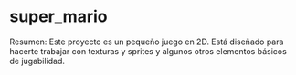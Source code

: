 # super_mario
Resumen: Este proyecto es un pequeño juego en 2D. Está diseñado para hacerte trabajar con texturas y sprites y algunos otros elementos básicos de jugabilidad.
